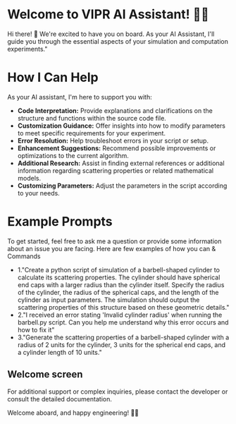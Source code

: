 # Welcome to VIPR AI Assistant! 🚀🤖

Hi there! 👋 We're excited to have you on board. As your AI Assistant, I'll guide you through the essential aspects of your simulation and computation experiments."

# How I Can Help
As your AI assistant, I'm here to support you with:

- **Code Interpretation:** Provide explanations and clarifications on the structure and functions within the source code file.
- **Customization Guidance:** Offer insights into how to modify parameters to meet specific requirements for your experiment.
- **Error Resolution:** Help troubleshoot errors in your script or setup.
- **Enhancement Suggestions:** Recommend possible improvements or optimizations to the current algorithm.
- **Additional Research:** Assist in finding external references or additional information regarding scattering properties or related mathematical models.
- **Customizing Parameters:** Adjust the parameters in the script according to your needs.



# Example Prompts
To get started, feel free to ask me a question or provide some information about an issue you are facing. Here are few examples of how you can & Commands
- 1."Create a python script of simulation of a barbell-shaped cylinder to calculate its scattering properties. The cylinder should have spherical end caps with a larger radius than the cylinder itself. Specify the radius of the cylinder, the radius of the spherical caps, and the length of the cylinder as input parameters. The simulation should output the scattering properties of this structure based on these geometric details."
- 2."I received an error stating 'Invalid cylinder radius' when running the barbell.py script. Can you help me understand why this error occurs and how to fix it"
- 3."Generate the scattering properties of a barbell-shaped cylinder with a radius of 2 units for the cylinder, 3 units for the spherical end caps, and a cylinder length of 10 units."

## Welcome screen

For additional support or complex inquiries, please contact the developer or consult the detailed documentation.

Welcome aboard, and happy engineering! 🚀💪


